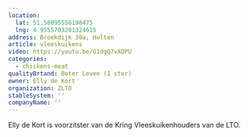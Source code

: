 ```yaml
---
location:
  lat: 51.58095556198475
  lng: 4.9555703281324615
address: Broekdijk 30a, Hulten
article: vleeskuikens
video: https://youtu.be/G1dgQ7vXQPU
categories:
  - chickens-meat
qualityBrtand: Beter Leven (1 ster)
owner: Elly de Kort
organization: ZLTO
stableSystem: ''
companyName: ''
---
```

Elly de Kort is voorzitster van de Kring Vleeskuikenhouders van de LTO.
